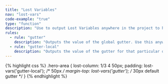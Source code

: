 ```yaml
---
title: "Lost Variables"
nav: "lost-vars"
code-example: "true"
type: "function"
description: "Use to output Lost Variables anywhere in the project to help consistency and readability."
rules:
  - rule: "gutter"
    description: "Outputs the value of the global gutter. Use this anywhere in your project."
  - rule: "gutter-local"
    description: "Outputs the value of the gutter for that particular declaration."
---
```


{% highlight css %}
.hero-area {
  lost-column: 1/3 4 50px;
  padding: lost-vars('gutter-local'); /* 50px */
  margin-top: lost-vars('gutter'); /* 30px default gutter */
}
{% endhighlight %}